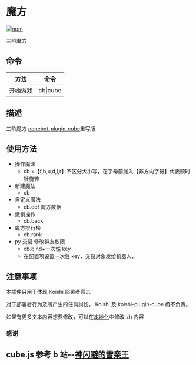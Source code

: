 # 魔方

[![npm](https://img.shields.io/npm/v/koishi-plugin-cube?style=flat-square)](https://www.npmjs.com/package/koishi-plugin-cube)

三阶魔方

## 命令

| 方法     | 命令     |
| -------- | -------- |
| 开始游戏 | cb\|cube |

## 描述

三阶魔方
[nonebot-plugin-cube](https://github.com/initialencounter/nonebot-plugin-cube)重写版

## 使用方法

- 操作魔法
  - cb +【f,b,u,d,l,r】不区分大小写，在字母前加入【非方向字符】代表顺时针旋转
- 新建魔法
  - cb
- 自定义魔法
  - cb.def 魔方数据
- 撤销操作
  - cb.back
- 魔方排行榜
  - cb.rank
- py 交易 修改群友权限
  - cb.bind+一次性 key
  - 在配置项设置一次性 key，交易对象发给机器人，

## 注意事项

本插件只用于体现 Koishi 部署者意志

对于部署者行为及所产生的任何纠纷， Koishi 及 koishi-plugin-cube 概不负责。

如果有更多文本内容想要修改，可以在[本地化](/locales)中修改 zh 内容

### 感谢

## cube.js 参考 b 站--[神闪避的雪亲王](https://space.bilibili.com/16355723)
